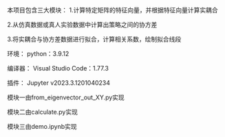 本项目包含三大模块：
1.计算特定矩阵的特征向量，并根据特征向量计算实耦合

2.从仿真数据或真人实验数据中计算出策略之间的协方差

3.将实耦合与协方差数据进行拟合，计算相关系数，绘制拟合线段

环境：
python：3.9.12

编译器：
Visual Studio Code：1.77.3

插件：
Jupyter v2023.3.1201040234


模块一由from_eigenvector_out_XY.py实现

模块二由calculate.py实现

模块三由demo.ipynb实现
